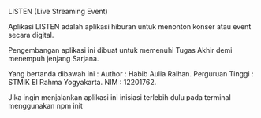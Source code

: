 LISTEN (Live Streaming Event)

Aplikasi LISTEN adalah aplikasi hiburan untuk menonton konser atau event secara digital.

Pengembangan aplikasi ini dibuat untuk memenuhi Tugas Akhir demi menempuh jenjang Sarjana.

Yang bertanda dibawah ini :
Author : Habib Aulia Raihan.
Perguruan Tinggi : STMIK El Rahma Yogyakarta.
NIM : 12201762.

Jika ingin menjalankan aplikasi ini inisiasi terlebih dulu pada terminal menggunakan
npm init
